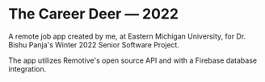 # The Career Deer — 2022
A remote job app created by me, at Eastern Michigan University, for Dr. Bishu Panja's Winter 2022 Senior Software Project.

The app utilizes Remotive's open source API and with a Firebase database integration.
